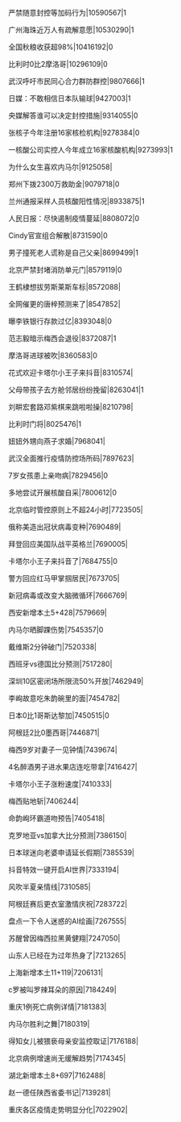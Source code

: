 严禁随意封控等加码行为|10590567|1

广州海珠近万人有疏解意愿|10530290|1

全国秋粮收获超98%|10416192|0

比利时0比2摩洛哥|10296109|0

武汉呼吁市民同心合力群防群控|9807666|1

日媒：不敢相信日本队输球|9427003|1

央媒解答谁可以决定封控措施|9314055|0

张核子今年注册16家核检机构|9278384|0

一核酸公司实控人今年成立16家核酸机构|9273993|1

为什么女生喜欢内马尔|9125058|

郑州下拨2300万救助金|9079718|0

兰州通报采样人员核酸阳性情况|8933875|1

人民日报：尽快遏制疫情蔓延|8808072|0

Cindy官宣组合解散|8731590|0

男子撞死老人谎称是自己父亲|8699499|1

北京严禁封堵消防单元门|8579119|0

王鹤棣想拔劳斯莱斯车标|8572088|

全网催更的唐梓预测来了|8547852|

曝李铁银行存款过亿|8393048|0

范志毅暗示梅西会退役|8372087|1

摩洛哥进球被吹|8360583|0

花式欢迎卡塔尔小王子来抖音|8310574|

父母带孩子去方舱邻居纷纷挽留|8263041|1

刘畊宏套路邓紫棋来跳啦啦操|8210798|

比利时门将|8025476|1

妞妞外甥向燕子求婚|7968041|

武汉全面推行疫情防控场所码|7897623|

7岁女孩患上亲吻病|7829456|0

多地尝试开展核酸自采|7800612|0

北京临时管控原则上不超24小时|7723505|

俄称美造出冠状病毒变种|7690489|

拜登回应美国队战平英格兰|7690005|

卡塔尔小王子来抖音了|7684755|0

警方回应红马甲掌掴居民|7673705|

新冠病毒或改变大脑微循环|7666769|

西安新增本土5+428|7579669|

内马尔晒脚踝伤势|7545357|0

戴维斯2分钟破门|7520338|

西班牙vs德国比分预测|7517280|

深圳10区密闭场所限流50%开放|7462949|

李峋故意吃朱韵碗里的面|7454782|

日本0比1哥斯达黎加|7450515|0

阿根廷2比0墨西哥|7446871|

梅西9岁对妻子一见钟情|7439674|

4名醉酒男子进水果店连吃带拿|7416427|

卡塔尔小王子涨粉速度|7410333|

梅西贴地斩|7406244|

命韵峋环霸道吻预告|7405418|

克罗地亚vs加拿大比分预测|7386150|

日本球迷向老婆申请延长假期|7385539|

抖音特效一键开启AI世界|7333194|

风吹半夏亲情线|7310585|

阿根廷赛后更衣室激情庆祝|7283722|

盘点一下令人迷惑的AI绘画|7267555|

苏醒曾因梅西拉黑黄健翔|7247050|

山东人已经在为过年热身了|7213265|

上海新增本土11+119|7206131|

c罗被叫罗辣耳朵的原因|7184249|

重庆1例死亡病例详情|7181383|

内马尔胜利之舞|7180319|

得知女儿被猥亵母亲安监控取证|7176188|

北京病例增速尚无缓解趋势|7174345|

湖北新增本土8+697|7162488|

赵一德任陕西省委书记|7139281|

重庆各区疫情走势明显分化|7022902|


